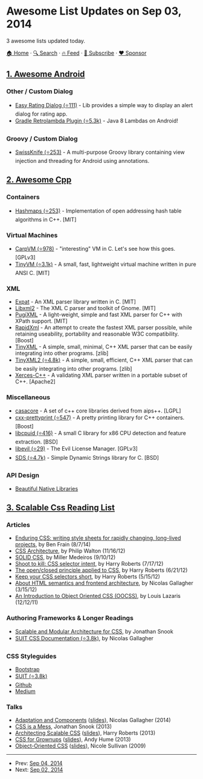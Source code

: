 # Awesome List Updates on Sep 03, 2014

3 awesome lists updated today.

[🏠 Home](/README.md) · [🔍 Search](https://www.trackawesomelist.com/search/) · [🔥 Feed](https://www.trackawesomelist.com/rss.xml) · [📮 Subscribe](https://trackawesomelist.us17.list-manage.com/subscribe?u=d2f0117aa829c83a63ec63c2f&id=36a103854c) · [❤️  Sponsor](https://github.com/sponsors/theowenyoung)



## [1. Awesome Android](/content/JStumpp/awesome-android/README.md)

### Other / Custom Dialog

*   [Easy Rating Dialog (⭐111)](https://github.com/fernandodev/easy-rating-dialog) - Lib provides a simple way to display an alert dialog for rating app.
*   [Gradle Retrolambda Plugin (⭐5.3k)](https://github.com/evant/gradle-retrolambda) - Java 8 Lambdas on Android!

### Groovy / Custom Dialog

*   [SwissKnife (⭐253)](https://github.com/Arasthel/SwissKnife) - A multi-purpose Groovy library containing view injection and threading for Android using annotations.

## [2. Awesome Cpp](/content/fffaraz/awesome-cpp/README.md)

### Containers

*   [Hashmaps (⭐253)](https://github.com/goossaert/hashmap) - Implementation of open addressing hash table algorithms in C++. \[MIT]

### Virtual Machines

*   [CarpVM (⭐978)](https://github.com/tekknolagi/carp) - "interesting" VM in C. Let's see how this goes. \[GPLv3]
*   [TinyVM (⭐3.1k)](https://github.com/jakogut/tinyvm) - A small, fast, lightweight virtual machine written in pure ANSI C. \[MIT]

### XML

*   [Expat](http://www.libexpat.org/) - An XML parser library written in C. \[MIT]
*   [Libxml2](http://xmlsoft.org/) - The XML C parser and toolkit of Gnome. \[MIT]
*   [PugiXML](http://pugixml.org/) - A light-weight, simple and fast XML parser for C++ with XPath support. \[MIT]
*   [RapidXml](http://rapidxml.sourceforge.net/) - An attempt to create the fastest XML parser possible, while retaining useability, portability and reasonable W3C compatibility. \[Boost]
*   [TinyXML](http://sourceforge.net/projects/tinyxml/) - A simple, small, minimal, C++ XML parser that can be easily integrating into other programs. \[zlib]
*   [TinyXML2 (⭐4.8k)](https://github.com/leethomason/tinyxml2) - A simple, small, efficient, C++ XML parser that can be easily integrating into other programs. \[zlib]
*   [Xerces-C++](http://xerces.apache.org/xerces-c/) - A validating XML parser written in a portable subset of C++. \[Apache2]

### Miscellaneous

*   [casacore](https://code.google.com/p/casacore/) - A set of c++ core libraries derived from aips++. \[LGPL]
*   [cxx-prettyprint (⭐547)](https://github.com/louisdx/cxx-prettyprint) - A pretty printing library for C++ containers. \[Boost]
*   [libcpuid (⭐416)](https://github.com/anrieff/libcpuid) - A small C library for x86 CPU detection and feature extraction. \[BSD]
*   [libevil (⭐29)](https://github.com/avati/libevil) - The Evil License Manager. \[GPLv3]
*   [SDS (⭐4.7k)](https://github.com/antirez/sds) - Simple Dynamic Strings library for C. \[BSD]

### API Design

*   [Beautiful Native Libraries](http://lucumr.pocoo.org/2013/8/18/beautiful-native-libraries/)

## [3. Scalable Css Reading List](/content/davidtheclark/scalable-css-reading-list/README.md)

### Articles

*   [Enduring CSS: writing style sheets for rapidly changing, long-lived projects](http://benfrain.com/enduring-css-writing-style-sheets-rapidly-changing-long-lived-projects), by Ben Frain (8/7/14)
*   [CSS Architecture](http://philipwalton.com/articles/css-architecture/), by Philip Walton (11/16/12)
*   [SOLID CSS](http://blog.millermedeiros.com/solid-css/), by Miller Medeiros (9/10/12)
*   [Shoot to kill: CSS selector intent](http://csswizardry.com/2012/07/shoot-to-kill-css-selector-intent/), by Harry Roberts (7/17/12)
*   [The open/closed principle applied to CSS](http://csswizardry.com/2012/06/the-open-closed-principle-applied-to-css/), by Harry Roberts (6/21/12)
*   [Keep your CSS selectors short](http://csswizardry.com/2012/05/keep-your-css-selectors-short/), by Harry Roberts (5/15/12)
*   [About HTML semantics and frontend architecture](http://nicolasgallagher.com/about-html-semantics-front-end-architecture/), by Nicolas Gallagher (3/15/12)
*   [An Introduction to Object Oriented CSS (OOCSS)](http://www.smashingmagazine.com/2011/12/12/an-introduction-to-object-oriented-css-oocss/), by Louis Lazaris (12/12/11)

### Authoring Frameworks & Longer Readings

*   [Scalable and Modular Architecture for CSS](https://smacss.com/), by Jonathan Snook
*   [SUIT CSS Documentation (⭐3.8k)](https://github.com/suitcss/suit/blob/master/doc/README.md), by Nicolas Gallagher

### CSS Styleguides

*   [Bootstrap](http://mdo.github.io/code-guide/#css)
*   [SUIT (⭐3.8k)](https://github.com/suitcss/suit/blob/master/doc/STYLE.md#4-css)
*   [Github](https://github.com/styleguide/css)
*   [Medium](https://gist.github.com/fat/a47b882eb5f84293c4ed)

### Talks

*   [Adaptation and Components](https://www.youtube.com/watch?v=m0oMHG6ZXvo) ([slides](https://speakerdeck.com/necolas/adaptation-and-components)), Nicolas Gallagher (2014)
*   [CSS is a Mess](https://www.youtube.com/watch?v=C4z_9F6nfS8), Jonathan Snook (2013)
*   [Architecting Scalable CSS](http://vimeo.com/67544231) ([slides](https://speakerdeck.com/csswizardry/architecting-scalable-css)), Harry Roberts (2013)
*   [CSS for Grownups](https://www.youtube.com/watch?v=ZpFdyfs03Ug) ([slides](https://speakerdeck.com/andyhume/css-for-grown-ups-maturing-best-practises-sxsw-2012)), Andy Hume (2013)
*   [Object-Oriented CSS](https://www.youtube.com/watch?v=BjAdHyA9nIY) ([slides](http://www.slideshare.net/stubbornella/object-oriented-css)), Nicole Sullivan (2009)

---

- Prev: [Sep 04, 2014](/content/2014/09/04/README.md)
- Next: [Sep 02, 2014](/content/2014/09/02/README.md)